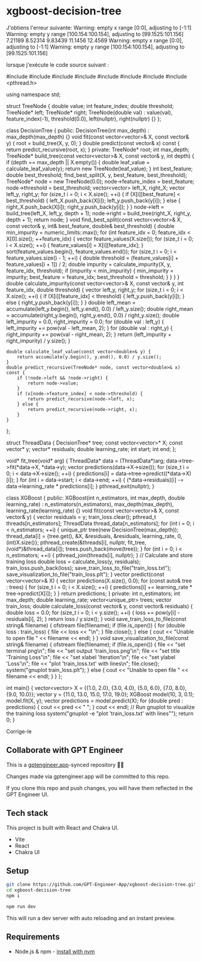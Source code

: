 # xgboost-decision-tree

J'obtiens l'erreur suivante: 
Warning: empty x range [0:0], adjusting to [-1:1]
Warning: empty y range [100.154:100.154], adjusting to [99.1525:101.156]
7.21189 8.52314 9.83439 11.1456 12.4569 
Warning: empty x range [0:0], adjusting to [-1:1]
Warning: empty y range [100.154:100.154], adjusting to [99.1525:101.156]

lorsque j'exécute le code source suivant : 

#include <iostream>
#include <vector>
#include <cmath>
#include <algorithm>
#include <numeric>
#include <memory>
#include <fstream>
#include <pthread.h>

using namespace std;

struct TreeNode {
    double value;
    int feature_index;
    double threshold;
    TreeNode* left;
    TreeNode* right;
    TreeNode(double val) : value(val), feature_index(-1), threshold(0.0), left(nullptr), right(nullptr) {}
};

class DecisionTree {
public:
    DecisionTree(int max_depth) : max_depth(max_depth) {}
    void fit(const vector<vector<double>>& X, const vector<double>& y) {
        root = build_tree(X, y, 0);
    }
    double predict(const vector<double>& x) const {
        return predict_recursive(root, x);
    }
private:
    TreeNode* root;
    int max_depth;
    TreeNode* build_tree(const vector<vector<double>>& X, const vector<double>& y, int depth) {
        if (depth == max_depth || X.empty()) {
            double leaf_value = calculate_leaf_value(y);
            return new TreeNode(leaf_value);
        }
        int best_feature;
        double best_threshold;
        find_best_split(X, y, best_feature, best_threshold);
        TreeNode* node = new TreeNode(0.0);
        node->feature_index = best_feature;
        node->threshold = best_threshold;
        vector<vector<double>> left_X, right_X;
        vector<double> left_y, right_y;
        for (size_t i = 0; i < X.size(); ++i) {
            if (X[i][best_feature] < best_threshold) {
                left_X.push_back(X[i]);
                left_y.push_back(y[i]);
            } else {
                right_X.push_back(X[i]);
                right_y.push_back(y[i]);
            }
        }
        node->left = build_tree(left_X, left_y, depth + 1);
        node->right = build_tree(right_X, right_y, depth + 1);
        return node;
    }
    void find_best_split(const vector<vector<double>>& X, const vector<double>& y, int& best_feature, double& best_threshold) {
        double min_impurity = numeric_limits<double>::max();
        for (int feature_idx = 0; feature_idx < X[0].size(); ++feature_idx) {
            vector<double> feature_values(X.size());
            for (size_t i = 0; i < X.size(); ++i) {
                feature_values[i] = X[i][feature_idx];
            }
            sort(feature_values.begin(), feature_values.end());
            for (size_t i = 0; i < feature_values.size() - 1; ++i) {
                double threshold = (feature_values[i] + feature_values[i + 1]) / 2;
                double impurity = calculate_impurity(X, y, feature_idx, threshold);
                if (impurity < min_impurity) {
                    min_impurity = impurity;
                    best_feature = feature_idx;
                    best_threshold = threshold;
                }
            }
        }
    }
    double calculate_impurity(const vector<vector<double>>& X, const vector<double>& y, int feature_idx, double threshold) {
        vector<double> left_y, right_y;
        for (size_t i = 0; i < X.size(); ++i) {
            if (X[i][feature_idx] < threshold) {
                left_y.push_back(y[i]);
            } else {
                right_y.push_back(y[i]);
            }
        }
        double left_mean = accumulate(left_y.begin(), left_y.end(), 0.0) / left_y.size();
        double right_mean = accumulate(right_y.begin(), right_y.end(), 0.0) / right_y.size();
        double left_impurity = 0.0, right_impurity = 0.0;
        for (double val : left_y) {
            left_impurity += pow(val - left_mean, 2);
        }
        for (double val : right_y) {
            right_impurity += pow(val - right_mean, 2);
        }
        return (left_impurity + right_impurity) / y.size();
    }

    double calculate_leaf_value(const vector<double>& y) {
        return accumulate(y.begin(), y.end(), 0.0) / y.size();
    }
    double predict_recursive(TreeNode* node, const vector<double>& x) const {
        if (!node->left && !node->right) {
            return node->value;
        }
        if (x[node->feature_index] < node->threshold) {
            return predict_recursive(node->left, x);
        } else {
            return predict_recursive(node->right, x);
        }
    }
};

struct ThreadData {
    DecisionTree* tree;
    const vector<vector<double>>* X;
    const vector<double>* y;
    vector<double>* residuals;
    double learning_rate;
    int start;
    int end;
};

void* fit_tree(void* arg) {
    ThreadData* data = (ThreadData*)arg;
    data->tree->fit(*data->X, *data->y);
    vector<double> predictions(data->X->size());
    for (size_t i = 0; i < data->X->size(); ++i) {
        predictions[i] = data->tree->predict((*data->X)[i]);
    }
    for (int i = data->start; i < data->end; ++i) {
        (*data->residuals)[i] -= data->learning_rate * predictions[i];
    }
    pthread_exit(nullptr);
}

class XGBoost {
public:
    XGBoost(int n_estimators, int max_depth, double learning_rate) : n_estimators(n_estimators), max_depth(max_depth), learning_rate(learning_rate) {}
    void fit(const vector<vector<double>>& X, const vector<double>& y) {
        vector<double> residuals = y;
        train_loss.clear();
        pthread_t threads[n_estimators];
        ThreadData thread_data[n_estimators];
        for (int i = 0; i < n_estimators; ++i) {
            unique_ptr<DecisionTree> tree(new DecisionTree(max_depth));
            thread_data[i] = {tree.get(), &X, &residuals, &residuals, learning_rate, 0, (int)X.size()};
            pthread_create(&threads[i], nullptr, fit_tree, (void*)&thread_data[i]);
            trees.push_back(move(tree));
        }
        for (int i = 0; i < n_estimators; ++i) {
            pthread_join(threads[i], nullptr);
        }
        // Calculate and store training loss
        double loss = calculate_loss(y, residuals);
        train_loss.push_back(loss);
        save_train_loss_to_file("train_loss.txt");
        save_visualization_to_file("train_loss.plt");
    }
    vector<double> predict(const vector<vector<double>>& X) {
        vector<double> predictions(X.size(), 0.0);
        for (const auto& tree : trees) {
            for (size_t i = 0; i < X.size(); ++i) {
                predictions[i] += learning_rate * tree->predict(X[i]);
            }
        }
        return predictions;
    }
private:
    int n_estimators;
    int max_depth;
    double learning_rate;
    vector<unique_ptr<DecisionTree>> trees;
    vector<double> train_loss;
    double calculate_loss(const vector<double>& y, const vector<double>& residuals) {
        double loss = 0.0;
        for (size_t i = 0; i < y.size(); ++i) {
            loss += pow(y[i] - residuals[i], 2);
        }
        return loss / y.size();
    }
    void save_train_loss_to_file(const string& filename) {
        ofstream file(filename);
        if (file.is_open()) {
            for (double loss : train_loss) {
                file << loss << "\n";
            }
            file.close();
        } else {
            cout << "Unable to open file " << filename << endl;
        }
    }
    void save_visualization_to_file(const string& filename) {
        ofstream file(filename);
        if (file.is_open()) {
            file << "set terminal png\n";
            file << "set output 'train_loss.png'\n";
            file << "set title 'Training Loss'\n";
            file << "set xlabel 'Iteration'\n";
            file << "set ylabel 'Loss'\n";
            file << "plot 'train_loss.txt' with lines\n";
            file.close();
            system("gnuplot train_loss.plt");
        } else {
            cout << "Unable to open file " << filename << endl;
        }
    }
};

int main() {
    vector<vector<double>> X = {{1.0, 2.0}, {3.0, 4.0}, {5.0, 6.0}, {7.0, 8.0}, {9.0, 10.0}};
    vector<double> y = {11.0, 13.0, 15.0, 17.0, 19.0};
    XGBoost model(10, 3, 0.1);
    model.fit(X, y);
    vector<double> predictions = model.predict(X);
    for (double pred : predictions) {
        cout << pred << " ";
    }
    cout << endl;
    // Run gnuplot to visualize the training loss
    system("gnuplot -e \"plot 'train_loss.txt' with lines\"");
    return 0;
}

Corrige-le


## Collaborate with GPT Engineer

This is a [gptengineer.app](https://gptengineer.app)-synced repository 🌟🤖

Changes made via gptengineer.app will be committed to this repo.

If you clone this repo and push changes, you will have them reflected in the GPT Engineer UI.

## Tech stack

This project is built with React and Chakra UI.

- Vite
- React
- Chakra UI

## Setup

```sh
git clone https://github.com/GPT-Engineer-App/xgboost-decision-tree.git
cd xgboost-decision-tree
npm i
```

```sh
npm run dev
```

This will run a dev server with auto reloading and an instant preview.

## Requirements

- Node.js & npm - [install with nvm](https://github.com/nvm-sh/nvm#installing-and-updating)
